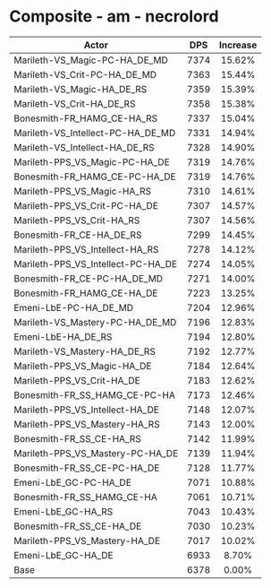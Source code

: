 # Composite - am - necrolord
| Actor | DPS | Increase |
|---|:---:|:---:|
|Marileth-VS_Magic-PC-HA_DE_MD|7374|15.62%|
|Marileth-VS_Crit-PC-HA_DE_MD|7363|15.44%|
|Marileth-VS_Magic-HA_DE_RS|7359|15.39%|
|Marileth-VS_Crit-HA_DE_RS|7358|15.38%|
|Bonesmith-FR_HAMG_CE-HA_RS|7337|15.04%|
|Marileth-VS_Intellect-PC-HA_DE_MD|7331|14.94%|
|Marileth-VS_Intellect-HA_DE_RS|7328|14.90%|
|Marileth-PPS_VS_Magic-PC-HA_DE|7319|14.76%|
|Bonesmith-FR_HAMG_CE-PC-HA_DE|7319|14.76%|
|Marileth-PPS_VS_Magic-HA_RS|7310|14.61%|
|Marileth-PPS_VS_Crit-PC-HA_DE|7307|14.57%|
|Marileth-PPS_VS_Crit-HA_RS|7307|14.56%|
|Bonesmith-FR_CE-HA_DE_RS|7299|14.45%|
|Marileth-PPS_VS_Intellect-HA_RS|7278|14.12%|
|Marileth-PPS_VS_Intellect-PC-HA_DE|7274|14.05%|
|Bonesmith-FR_CE-PC-HA_DE_MD|7271|14.00%|
|Bonesmith-FR_HAMG_CE-HA_DE|7223|13.25%|
|Emeni-LbE-PC-HA_DE_MD|7204|12.96%|
|Marileth-VS_Mastery-PC-HA_DE_MD|7196|12.83%|
|Emeni-LbE-HA_DE_RS|7194|12.80%|
|Marileth-VS_Mastery-HA_DE_RS|7192|12.77%|
|Marileth-PPS_VS_Magic-HA_DE|7184|12.64%|
|Marileth-PPS_VS_Crit-HA_DE|7183|12.62%|
|Bonesmith-FR_SS_HAMG_CE-PC-HA|7173|12.46%|
|Marileth-PPS_VS_Intellect-HA_DE|7148|12.07%|
|Marileth-PPS_VS_Mastery-HA_RS|7143|12.00%|
|Bonesmith-FR_SS_CE-HA_RS|7142|11.99%|
|Marileth-PPS_VS_Mastery-PC-HA_DE|7139|11.94%|
|Bonesmith-FR_SS_CE-PC-HA_DE|7128|11.77%|
|Emeni-LbE_GC-PC-HA_DE|7071|10.88%|
|Bonesmith-FR_SS_HAMG_CE-HA|7061|10.71%|
|Emeni-LbE_GC-HA_RS|7043|10.43%|
|Bonesmith-FR_SS_CE-HA_DE|7030|10.23%|
|Marileth-PPS_VS_Mastery-HA_DE|7017|10.02%|
|Emeni-LbE_GC-HA_DE|6933|8.70%|
|Base|6378|0.00%|
